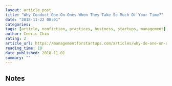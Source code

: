 ```yaml
---
layout: article_post
title: "Why Conduct One-On-Ones When They Take So Much Of Your Time?"
date: "2018-11-22 00:01"
categories:
tags: [article, nonfiction, practices, business, startups, management]
author: Cedric Chin
rating: 2
article_url: https://managementforstartups.com/articles/why-do-one-on-ones-when-they-take-so-much-of-your-time/
reading_time: 10
date_published: 2018-11-01
summary: ""
---
```


## Notes
